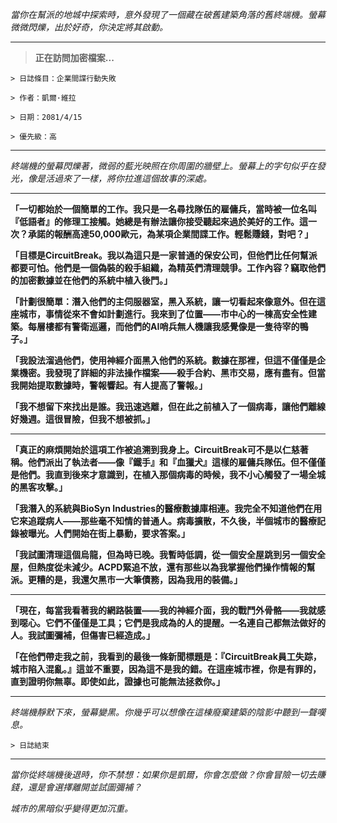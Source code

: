 _當你在幫派的地城中探索時，意外發現了一個藏在破舊建築角落的舊終端機。螢幕微微閃爍，出於好奇，你決定將其啟動。_

---

> **正在訪問加密檔案...**

`> 日誌條目：企業間諜行動失敗`

`> 作者：凱爾·維拉`

`> 日期：2081/4/15`

`> 優先級：高`

---

_終端機的螢幕閃爍著，微弱的藍光映照在你周圍的牆壁上。螢幕上的字句似乎在發光，像是活過來了一樣，將你拉進這個故事的深處。_

---

**「一切都始於一個簡單的工作。我只是一名尋找隊伍的雇傭兵，當時被一位名叫『低語者』的修理工接觸。她總是有辦法讓你接受聽起來過於美好的工作。這一次？承諾的報酬高達50,000歐元，為某項企業間諜工作。輕鬆賺錢，對吧？」**

**「目標是CircuitBreak。我以為這只是一家普通的保安公司，但他們比任何幫派都要可怕。他們是一個偽裝的殺手組織，為精英們清理競爭。工作內容？竊取他們的加密數據並在他們的系統中植入後門。」**

**「計劃很簡單：潛入他們的主伺服器室，黑入系統，讓一切看起來像意外。但在這座城市，事情從來不會如計劃進行。我來到了位置——市中心的一棟高安全性建築。每層樓都有警衛巡邏，而他們的AI哨兵無人機讓我感覺像是一隻待宰的鴨子。」**

**「我設法溜過他們，使用神經介面黑入他們的系統。數據在那裡，但這不僅僅是企業機密。我發現了詳細的非法操作檔案——殺手合約、黑市交易，應有盡有。但當我開始提取數據時，警報響起。有人提高了警報。」**

**「我不想留下來找出是誰。我迅速逃離，但在此之前植入了一個病毒，讓他們離線好幾週。這很冒險，但我不想被抓。」**

---

**「真正的麻煩開始於這項工作被追溯到我身上。CircuitBreak可不是以仁慈著稱。他們派出了執法者——像『鐵手』和『血獵犬』這樣的雇傭兵隊伍。但不僅僅是他們。我直到後來才意識到，在植入那個病毒的時候，我不小心觸發了一場全城的黑客攻擊。」**

**「我潛入的系統與BioSyn Industries的醫療數據庫相連。我完全不知道他們在用它來追蹤病人——那些毫不知情的普通人。病毒擴散，不久後，半個城市的醫療記錄被曝光。人們開始在街上暴動，要求答案。」**

**「我試圖清理這個烏龍，但為時已晚。我暫時低調，從一個安全屋跳到另一個安全屋，但熱度從未減少。ACPD緊追不放，還有那些以為我掌握他們操作情報的幫派。更糟的是，我還欠黑市一大筆債務，因為我用的裝備。」**

---

**「現在，每當我看著我的網路裝置——我的神經介面，我的戰鬥外骨骼——我就感到噁心。它們不僅僅是工具；它們是我成為的人的提醒。一名連自己都無法做好的人。我試圖彌補，但傷害已經造成。」**

**「在他們帶走我之前，我看到的最後一條新聞標題是：『CircuitBreak員工失踪，城市陷入混亂。』這並不重要，因為這不是我的錯。在這座城市裡，你是有罪的，直到證明你無辜。即使如此，證據也可能無法拯救你。」**

---

_終端機靜默下來，螢幕變黑。你幾乎可以想像在這棟廢棄建築的陰影中聽到一聲嘆息。_

`> 日誌結束`

---

_當你從終端機後退時，你不禁想：如果你是凱爾，你會怎麼做？你會冒險一切去賺錢，還是會選擇離開並試圖彌補？_

_城市的黑暗似乎變得更加沉重。_
